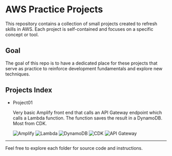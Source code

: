 # AWS Practice Projects

This repository contains a collection of small projects created to refresh skills in AWS. Each project is self-contained and focuses on a specific concept or tool.

## Goal

The goal of this repo is to have a dedicated place for these projects that serve as practice to reinforce development fundamentals and explore new techniques.

## Projects Index

- Project01

  Very basic Amplify front end that calls an API Gateway endpoint which calls a Lambda function. The function saves the result in a DynamoDB. Most from CDK.

  ![Amplify](https://img.shields.io/badge/Amplify-3178C6?logo=amplify&logoColor=white) ![Lambda](https://img.shields.io/badge/Lambda-3178C6?logo=lambda&logoColor=white) ![DynamoDB](https://img.shields.io/badge/DynamoDB-3178C6?logo=dynamodb&logoColor=white) ![CDK](https://img.shields.io/badge/CDK-3178C6?logo=cdk&logoColor=white) ![API Gateway](https://img.shields.io/badge/ApiGateway-3178C6?logo=apigateway&logoColor=white)

---

Feel free to explore each folder for source code and instructions.
